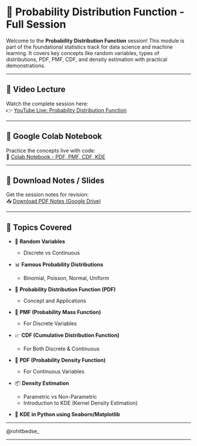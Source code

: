 # 🎲 Probability Distribution Function - Full Session

Welcome to the **Probability Distribution Function** session! This module is part of the foundational statistics track for data science and machine learning. It covers key concepts like random variables, types of distributions, PDF, PMF, CDF, and density estimation with practical demonstrations.

---

## 🎥 Video Lecture

Watch the complete session here:  
👉 [YouTube Live: Probability Distribution Function](https://www.youtube.com/live/C_QAURbgBqY?si=HarYu3OnO4_lInR2)

---

## 📓 Google Colab Notebook

Practice the concepts live with code:  
🔗 [Colab Notebook - PDF, PMF, CDF, KDE](https://colab.research.google.com/drive/1N_T0_w5vpT1k1Z4pSf4IMhAxYT1nRKLU?usp=sharing)

---

## 📄 Download Notes / Slides

Get the session notes for revision:  
📥 [Download PDF Notes (Google Drive)](https://drive.google.com/file/d/1FQ65CTmMLK-PYZ6NT9txGcGmJHobtNYl/view)

---

## 🧠 Topics Covered

- 🔢 **Random Variables**  
  - Discrete vs Continuous

- 📊 **Famous Probability Distributions**  
  - Binomial, Poisson, Normal, Uniform

- 🧮 **Probability Distribution Function (PDF)**  
  - Concept and Applications

- 🔘 **PMF (Probability Mass Function)**  
  - For Discrete Variables

- 📈 **CDF (Cumulative Distribution Function)**  
  - For Both Discrete & Continuous

- 📏 **PDF (Probability Density Function)**  
  - For Continuous Variables

- 📦 **Density Estimation**  
  - Parametric vs Non-Parametric  
  - Introduction to KDE (Kernel Density Estimation)

- 🎯 **KDE in Python using Seaborn/Matplotlib**

---

@rohitbedse_

---